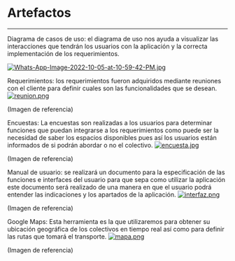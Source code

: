 # Artefactos
---

Diagrama de casos de uso: el diagrama de uso nos ayuda a visualizar las interacciones que tendrán los usuarios con la aplicación y la correcta implementación de los requerimientos.

[![Whats-App-Image-2022-10-05-at-10-59-42-PM.jpg](https://i.postimg.cc/MGt3mkC3/Whats-App-Image-2022-10-05-at-10-59-42-PM.jpg)](https://postimg.cc/v1gvGKH5)

Requerimientos: los requerimientos fueron adquiridos mediante reuniones con el cliente para definir cuales son las funcionalidades que se desean.
[![reunion.png](https://i.postimg.cc/SQVVPD8M/reunion.png)](https://postimg.cc/4n7z7vWf)

(Imagen de referencia)

Encuestas: La encuestas son realizadas a los usuarios para determinar funciones que puedan integrarse a los requerimientos como puede ser  la necesidad de saber los espacios disponibles pues así los usuarios están informados de si podrán abordar o no el colectivo.
[![encuesta.jpg](https://i.postimg.cc/L6w56FLF/encuesta.jpg)](https://postimg.cc/rKGMQbff)

(Imagen de referencia)

Manual de usuario: se realizará un documento para la especificación de las funciones e interfaces del usuario para que sepa como utilizar la aplicación este documento será realizado de una manera en que el usuario podrá entender las indicaciones y los apartados de la aplicación.
[![interfaz.png](https://i.postimg.cc/xdbKTPct/interfaz.png)](https://postimg.cc/7CwCK012)

(Imagen de referencia)

Google Maps: Esta herramienta es la que utilizaremos para obtener su ubicación geográfica de los  colectivos en tiempo real así como para definir las rutas que tomará el transporte.
[![mapa.png](https://i.postimg.cc/DZ8RzH1R/mapa.png)](https://postimg.cc/MMJ9PsPY)

(Imagen de referencia)
